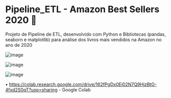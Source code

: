 # Pipeline_ETL - Amazon Best Sellers 2020 📖
Projeto de Pipeline de ETL, desenvolvido com Python e Bibliotecas (pandas, seaborn e matplotlib) para análise dos livros mais vendidos na Amazon no ano de 2020

![image](https://github.com/Karina-Lima/Pipeline_ETL/assets/87882553/266d0dd9-c764-4d52-85de-88fd3d5fd4f0)

![image](https://github.com/Karina-Lima/Pipeline_ETL/assets/87882553/cb064805-cee7-43bc-a32e-0afb48c5c2d7)

![image](https://github.com/Karina-Lima/Pipeline_ETL/assets/87882553/3d18ef3c-e0e8-4d8a-9a3d-bbe4435593db)

• https://colab.research.google.com/drive/162fPgDx0Ej02N7Q9HjzBtG-4fxd2S0qT?usp=sharing - Google Colab
